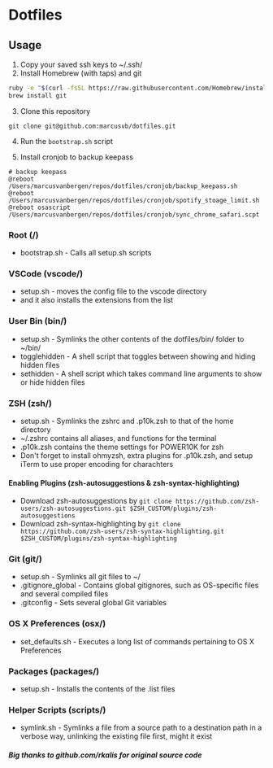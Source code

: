 # Dotfiles

## Usage
1. Copy your saved ssh keys to ~/.ssh/
2. Install Homebrew (with taps) and git

  ```bash
  ruby -e "$(curl -fsSL https://raw.githubusercontent.com/Homebrew/install/master/install)"
  brew install git
  ```
3. Clone this repository
  ```
  git clone git@github.com:marcusvb/dotfiles.git
  ```
4. Run the `bootstrap.sh` script

5. Install cronjob to backup keepass
```
# backup keepass
@reboot /Users/marcusvanbergen/repos/dotfiles/cronjob/backup_keepass.sh
@reboot /Users/marcusvanbergen/repos/dotfiles/cronjob/spotify_stoage_limit.sh
@reboot osascript  /Users/marcusvanbergen/repos/dotfiles/cronjob/sync_chrome_safari.scpt
```

### Root (/)
* bootstrap.sh - Calls all setup.sh scripts

### VSCode (vscode/)
* setup.sh - moves the config file to the vscode directory
* and it also installs the extensions from the list

### User Bin (bin/)
* setup.sh - Symlinks the other contents of the dotfiles/bin/ folder to ~/bin/
* togglehidden - A shell script that toggles between showing and hiding hidden
files
* sethidden - A shell script which takes command line arguments to show or hide
hidden files

### ZSH (zsh/)
* setup.sh - Symlinks the zshrc and .p10k.zsh to that of the home directory
* ~/.zshrc contains all aliases, and functions for the terminal
* .p10k.zsh contains the theme settings for POWER10K for zsh
* Don't forget to install ohmyzsh, extra plugins for .p10k.zsh, and setup iTerm to use proper encoding for charachters

#### Enabling Plugins (zsh-autosuggestions & zsh-syntax-highlighting)
 * Download zsh-autosuggestions by
 `git clone https://github.com/zsh-users/zsh-autosuggestions.git $ZSH_CUSTOM/plugins/zsh-autosuggestions`
 * Download zsh-syntax-highlighting by
 `git clone https://github.com/zsh-users/zsh-syntax-highlighting.git $ZSH_CUSTOM/plugins/zsh-syntax-highlighting`


### Git (git/)
* setup.sh - Symlinks all git files to ~/
* .gitignore_global - Contains global gitignores, such as OS-specific files and
several compiled files
* .gitconfig - Sets several global Git variables

### OS X Preferences (osx/)
* set_defaults.sh - Executes a long list of commands pertaining to
OS X Preferences

### Packages (packages/)
* setup.sh - Installs the contents of the .list files

### Helper Scripts (scripts/)
* symlink.sh - Symlinks a file from a source path to a destination path in a
verbose way, unlinking the existing file first, might it exist

##### Big thanks to github.com/rkalis for original source code
